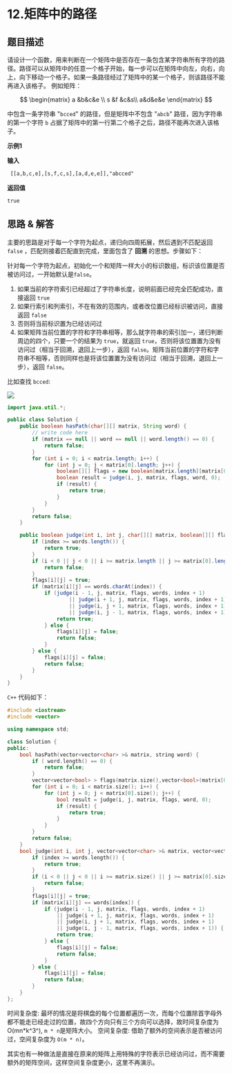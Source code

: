 # 12.矩阵中的路径
## 题目描述
请设计一个函数，用来判断在一个矩阵中是否存在一条包含某字符串所有字符的路径。路径可以从矩阵中的任意一个格子开始，每一步可以在矩阵中向左，向右，向上，向下移动一个格子。如果一条路径经过了矩阵中的某一个格子，则该路径不能再进入该格子。 例如矩阵：

$$
\begin{matrix} 
a &b&c&e \\ 
s &f &c&s\\
a&d&e&e
\end{matrix}
$$

中包含一条字符串 "`bcced`" 的路径，但是矩阵中不包含 "`abcb`" 路径，因为字符串的第一个字符 `b` 占据了矩阵中的第一行第二个格子之后，路径不能再次进入该格子。



**示例1**

**输入**

```txt
 [[a,b,c,e],[s,f,c,s],[a,d,e,e]],"abcced"
```
**返回值**

```txt
true
```

## 思路 & 解答
主要的思路是对于每一个字符为起点，递归向四周拓展，然后遇到不匹配返回 `false` ，匹配则接着匹配直到完成，里面包含了 **回溯** 的思想。步骤如下：

针对每一个字符为起点，初始化一个和矩阵一样大小的标识数组，标识该位置是否被访问过，一开始默认是`false`。

1. 如果当前的字符索引已经超过了字符串长度，说明前面已经完全匹配成功，直接返回 `true`  
2. 如果行索引和列索引，不在有效的范围内，或者改位置已经标识被访问，直接返回 `false`  
3. 否则将当前标识置为已经访问过
4. 如果矩阵当前位置的字符和字符串相等，那么就字符串的索引加一，递归判断周边的四个，只要一个的结果为 `true`，就返回 `true`，否则将该位置置为没有访问过（相当于回溯，退回上一步），返回 `false`。矩阵当前位置的字符和字符串不相等，否则同样也是将该位置置为没有访问过（相当于回溯，退回上一步），返回 `false`。

比如查找 `bcced`:

![](https://markdownpicture.oss-cn-qingdao.aliyuncs.com/blog/20211219015048.png)

```java
import java.util.*;

public class Solution {
    public boolean hasPath(char[][] matrix, String word) {
        // write code here
        if (matrix == null || word == null || word.length() == 0) {
            return false;
        }
        for (int i = 0; i < matrix.length; i++) {
            for (int j = 0; j < matrix[0].length; j++) {
                boolean[][] flags = new boolean[matrix.length][matrix[0].length];
                boolean result = judge(i, j, matrix, flags, word, 0);
                if (result) {
                    return true;
                }
            }
        }
        return false;
    }

    public boolean judge(int i, int j, char[][] matrix, boolean[][] flags, String words, int index) {
        if (index >= words.length()) {
            return true;
        }
        if (i < 0 || j < 0 || i >= matrix.length || j >= matrix[0].length || flags[i][j]) {
            return false;
        }
        flags[i][j] = true;
        if (matrix[i][j] == words.charAt(index)) {
            if (judge(i - 1, j, matrix, flags, words, index + 1)
                    || judge(i + 1, j, matrix, flags, words, index + 1)
                    || judge(i, j + 1, matrix, flags, words, index + 1)
                    || judge(i, j - 1, matrix, flags, words, index + 1)) {
                return true;
            } else {
                flags[i][j] = false;
                return false;
            }
        } else {
            flags[i][j] = false;
            return false;
        }
    }
}
```

`C++` 代码如下：

```C++
#include <iostream>
#include <vector>

using namespace std;

class Solution {
public:
    bool hasPath(vector<vector<char> >& matrix, string word) {
        if ( word.length() == 0) {
            return false;
        }
        vector<vector<bool> > flags(matrix.size(),vector<bool>(matrix[0].size(),0));
        for (int i = 0; i < matrix.size(); i++) {
            for (int j = 0; j < matrix[0].size(); j++) {
                bool result = judge(i, j, matrix, flags, word, 0);
                if (result) {
                    return true;
                }
            }
        }
        return false;
    }
    bool judge(int i, int j, vector<vector<char> >& matrix, vector<vector<bool> >& flags, string& words, int index) {
        if (index >= words.length()) {
            return true;
        }
        if (i < 0 || j < 0 || i >= matrix.size() || j >= matrix[0].size() || flags[i][j]) {
            return false;
        }
        flags[i][j] = true;
        if (matrix[i][j] == words[index]) {
            if (judge(i - 1, j, matrix, flags, words, index + 1)
                || judge(i + 1, j, matrix, flags, words, index + 1)
                || judge(i, j + 1, matrix, flags, words, index + 1)
                || judge(i, j - 1, matrix, flags, words, index + 1)) {
                return true;
            } else {
                flags[i][j] = false;
                return false;
            }
        } else {
            flags[i][j] = false;
            return false;
        }
    }
};
```

时间复杂度: 最坏的情况是将棋盘的每个位置都遍历一次，而每个位置除首字母外都不能走已经走过的位置，故四个方向只有三个方向可以选择，故时间复杂度为 O(mn*k^3^), `m * n`是矩阵大小。
空间复杂度: 借助了额外的空间表示是否被访问过，空间复杂度为 `O(m * n)`。

其实也有一种做法是直接在原来的矩阵上用特殊的字符表示已经访问过，而不需要额外的矩阵空间，这样空间复杂度更小，这里不再演示。
